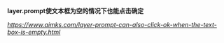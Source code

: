 **layer.prompt使文本框为空的情况下也能点击确定**

*https://www.aimks.com/layer-prompt-can-also-click-ok-when-the-text-box-is-empty.html*

